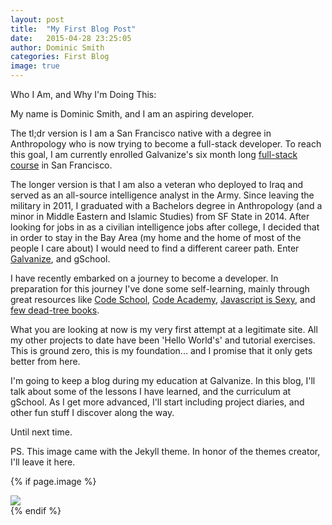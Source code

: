```yaml
---
layout: post
title:  "My First Blog Post"
date:   2015-04-28 23:25:05
author: Dominic Smith
categories: First Blog
image: true
---
```



Who I Am, and Why I'm Doing This:

My name is Dominic Smith, and I am an aspiring developer. 

The tl;dr version is I am a San Francisco native with a degree in Anthropology who is now trying to become a full-stack developer. To reach this goal, I am currently enrolled Galvanize's six month long [full-stack course](http://www.galvanize.com/courses/full-stack/) in San Francisco.


The longer version is that I am also a veteran who deployed to Iraq and served as an all-source intelligence analyst in the Army. Since leaving the military in 2011, I graduated with a Bachelors degree in Anthropology (and a minor in Middle Eastern and Islamic Studies) from SF State in 2014. After looking for jobs in as a civilian intelligence jobs after college, I decided that in order to stay in the Bay Area (my home and the home of most of the people I care about) I would need to find a different career path. Enter [Galvanize](http://www.galvanize.com/), and gSchool.

I have recently embarked on a journey to become a developer. In preparation for this journey I've done some self-learning, mainly through great resources like [Code School](https://www.codeschool.com/), [Code Academy](http://www.codecademy.com/), [Javascript is Sexy](http://javascriptissexy.com/), and [few dead-tree books](http://www.amazon.com/Jon-Duckett/e/B001IR3Q7I). 

What you are looking at now is my very first attempt at a legitimate site. All my other projects to date have been 'Hello World's' and tutorial exercises. This is ground zero, this is my foundation... and I promise that it only gets better from here.

I'm going to keep a blog during my education at Galvanize. In this blog, I'll talk about some of the lessons I have learned, and the curriculum at gSchool. As I get more advanced, I'll start including project diaries, and other fun stuff I discover along the way.

Until next time.

PS. This image came with the Jekyll theme. In honor of the themes creator, I'll leave it here.

{% if page.image %}
<div class="post-img">
<img class="img-responsive img-post" src=" {{site.baseurl}}/img/tiger.jpeg "/>
</div>
{% endif %}


